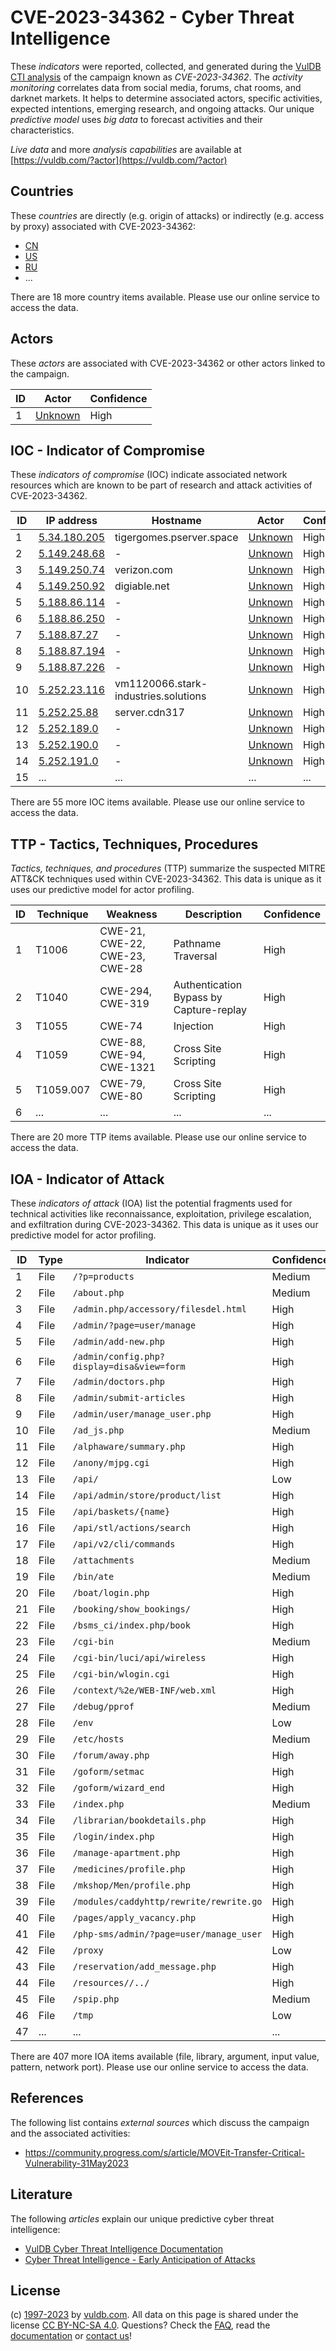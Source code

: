 # CVE-2023-34362 - Cyber Threat Intelligence

These _indicators_ were reported, collected, and generated during the [VulDB CTI analysis](https://vuldb.com/?kb.cti) of the campaign known as _CVE-2023-34362_. The _activity monitoring_ correlates data from social media, forums, chat rooms, and darknet markets. It helps to determine associated actors, specific activities, expected intentions, emerging research, and ongoing attacks. Our unique _predictive model_ uses _big data_ to forecast activities and their characteristics.

_Live data_ and more _analysis capabilities_ are available at [https://vuldb.com/?actor](https://vuldb.com/?actor)

## Countries

These _countries_ are directly (e.g. origin of attacks) or indirectly (e.g. access by proxy) associated with CVE-2023-34362:

* [CN](https://vuldb.com/?country.cn)
* [US](https://vuldb.com/?country.us)
* [RU](https://vuldb.com/?country.ru)
* ...

There are 18 more country items available. Please use our online service to access the data.

## Actors

These _actors_ are associated with CVE-2023-34362 or other actors linked to the campaign.

ID | Actor | Confidence
-- | ----- | ----------
1 | [Unknown](https://vuldb.com/?actor.unknown) | High

## IOC - Indicator of Compromise

These _indicators of compromise_ (IOC) indicate associated network resources which are known to be part of research and attack activities of CVE-2023-34362.

ID | IP address | Hostname | Actor | Confidence
-- | ---------- | -------- | ----- | ----------
1 | [5.34.180.205](https://vuldb.com/?ip.5.34.180.205) | tigergomes.pserver.space | [Unknown](https://vuldb.com/?actor.unknown) | High
2 | [5.149.248.68](https://vuldb.com/?ip.5.149.248.68) | - | [Unknown](https://vuldb.com/?actor.unknown) | High
3 | [5.149.250.74](https://vuldb.com/?ip.5.149.250.74) | verizon.com | [Unknown](https://vuldb.com/?actor.unknown) | High
4 | [5.149.250.92](https://vuldb.com/?ip.5.149.250.92) | digiable.net | [Unknown](https://vuldb.com/?actor.unknown) | High
5 | [5.188.86.114](https://vuldb.com/?ip.5.188.86.114) | - | [Unknown](https://vuldb.com/?actor.unknown) | High
6 | [5.188.86.250](https://vuldb.com/?ip.5.188.86.250) | - | [Unknown](https://vuldb.com/?actor.unknown) | High
7 | [5.188.87.27](https://vuldb.com/?ip.5.188.87.27) | - | [Unknown](https://vuldb.com/?actor.unknown) | High
8 | [5.188.87.194](https://vuldb.com/?ip.5.188.87.194) | - | [Unknown](https://vuldb.com/?actor.unknown) | High
9 | [5.188.87.226](https://vuldb.com/?ip.5.188.87.226) | - | [Unknown](https://vuldb.com/?actor.unknown) | High
10 | [5.252.23.116](https://vuldb.com/?ip.5.252.23.116) | vm1120066.stark-industries.solutions | [Unknown](https://vuldb.com/?actor.unknown) | High
11 | [5.252.25.88](https://vuldb.com/?ip.5.252.25.88) | server.cdn317 | [Unknown](https://vuldb.com/?actor.unknown) | High
12 | [5.252.189.0](https://vuldb.com/?ip.5.252.189.0) | - | [Unknown](https://vuldb.com/?actor.unknown) | High
13 | [5.252.190.0](https://vuldb.com/?ip.5.252.190.0) | - | [Unknown](https://vuldb.com/?actor.unknown) | High
14 | [5.252.191.0](https://vuldb.com/?ip.5.252.191.0) | - | [Unknown](https://vuldb.com/?actor.unknown) | High
15 | ... | ... | ... | ...

There are 55 more IOC items available. Please use our online service to access the data.

## TTP - Tactics, Techniques, Procedures

_Tactics, techniques, and procedures_ (TTP) summarize the suspected MITRE ATT&CK techniques used within CVE-2023-34362. This data is unique as it uses our predictive model for actor profiling.

ID | Technique | Weakness | Description | Confidence
-- | --------- | -------- | ----------- | ----------
1 | T1006 | CWE-21, CWE-22, CWE-23, CWE-28 | Pathname Traversal | High
2 | T1040 | CWE-294, CWE-319 | Authentication Bypass by Capture-replay | High
3 | T1055 | CWE-74 | Injection | High
4 | T1059 | CWE-88, CWE-94, CWE-1321 | Cross Site Scripting | High
5 | T1059.007 | CWE-79, CWE-80 | Cross Site Scripting | High
6 | ... | ... | ... | ...

There are 20 more TTP items available. Please use our online service to access the data.

## IOA - Indicator of Attack

These _indicators of attack_ (IOA) list the potential fragments used for technical activities like reconnaissance, exploitation, privilege escalation, and exfiltration during CVE-2023-34362. This data is unique as it uses our predictive model for actor profiling.

ID | Type | Indicator | Confidence
-- | ---- | --------- | ----------
1 | File | `/?p=products` | Medium
2 | File | `/about.php` | Medium
3 | File | `/admin.php/accessory/filesdel.html` | High
4 | File | `/admin/?page=user/manage` | High
5 | File | `/admin/add-new.php` | High
6 | File | `/admin/config.php?display=disa&view=form` | High
7 | File | `/admin/doctors.php` | High
8 | File | `/admin/submit-articles` | High
9 | File | `/admin/user/manage_user.php` | High
10 | File | `/ad_js.php` | Medium
11 | File | `/alphaware/summary.php` | High
12 | File | `/anony/mjpg.cgi` | High
13 | File | `/api/` | Low
14 | File | `/api/admin/store/product/list` | High
15 | File | `/api/baskets/{name}` | High
16 | File | `/api/stl/actions/search` | High
17 | File | `/api/v2/cli/commands` | High
18 | File | `/attachments` | Medium
19 | File | `/bin/ate` | Medium
20 | File | `/boat/login.php` | High
21 | File | `/booking/show_bookings/` | High
22 | File | `/bsms_ci/index.php/book` | High
23 | File | `/cgi-bin` | Medium
24 | File | `/cgi-bin/luci/api/wireless` | High
25 | File | `/cgi-bin/wlogin.cgi` | High
26 | File | `/context/%2e/WEB-INF/web.xml` | High
27 | File | `/debug/pprof` | Medium
28 | File | `/env` | Low
29 | File | `/etc/hosts` | Medium
30 | File | `/forum/away.php` | High
31 | File | `/goform/setmac` | High
32 | File | `/goform/wizard_end` | High
33 | File | `/index.php` | Medium
34 | File | `/librarian/bookdetails.php` | High
35 | File | `/login/index.php` | High
36 | File | `/manage-apartment.php` | High
37 | File | `/medicines/profile.php` | High
38 | File | `/mkshop/Men/profile.php` | High
39 | File | `/modules/caddyhttp/rewrite/rewrite.go` | High
40 | File | `/pages/apply_vacancy.php` | High
41 | File | `/php-sms/admin/?page=user/manage_user` | High
42 | File | `/proxy` | Low
43 | File | `/reservation/add_message.php` | High
44 | File | `/resources//../` | High
45 | File | `/spip.php` | Medium
46 | File | `/tmp` | Low
47 | ... | ... | ...

There are 407 more IOA items available (file, library, argument, input value, pattern, network port). Please use our online service to access the data.

## References

The following list contains _external sources_ which discuss the campaign and the associated activities:

* https://community.progress.com/s/article/MOVEit-Transfer-Critical-Vulnerability-31May2023

## Literature

The following _articles_ explain our unique predictive cyber threat intelligence:

* [VulDB Cyber Threat Intelligence Documentation](https://vuldb.com/?kb.cti)
* [Cyber Threat Intelligence - Early Anticipation of Attacks](https://www.scip.ch/en/?labs.20201022)

## License

(c) [1997-2023](https://vuldb.com/?kb.changelog) by [vuldb.com](https://vuldb.com/?kb.about). All data on this page is shared under the license [CC BY-NC-SA 4.0](https://creativecommons.org/licenses/by-nc-sa/4.0/). Questions? Check the [FAQ](https://vuldb.com/?kb.faq), read the [documentation](https://vuldb.com/?kb) or [contact us](https://vuldb.com/?contact)!
